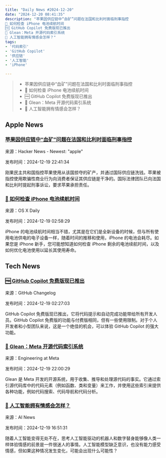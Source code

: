 ```yaml
---
title: "Daily News #2024-12-20"
date: "2024-12-20 08:41:35"
description: "苹果因供应链中“血矿”问题在法国和比利时面临刑事指控
🔋 如何检查 iPhone 电池续航时间
🆓 GitHub Copilot 免费版现已推出
🌟 Glean：Meta 开源代码索引系统
🤔 人工智能拥有情感会怎样？"
tags: 
- '代码索引'
- 'GitHub Copilot'
- '供应链'
- '人工智能'
- 'iPhone'

---
```


> - 苹果因供应链中“血矿”问题在法国和比利时面临刑事指控
> - 🔋 如何检查 iPhone 电池续航时间
> - 🆓 GitHub Copilot 免费版现已推出
> - 🌟 Glean：Meta 开源代码索引系统
> - 🤔 人工智能拥有情感会怎样？

## Apple News

### [苹果因供应链中“血矿”问题在法国和比利时面临刑事指控](https://amsterdamandpartners.com/press-release-apple-hit-with-criminal-complaints-in-france-and-belgium-over-blood-minerals-in-supply-chain/)

来源：Hacker News - Newest: "apple"

发布时间：2024-12-19 22:41:34

刚果民主共和国指控苹果使用从该国掠夺的矿产，并通过国际供应链洗钱。苹果被指控使用欺骗性商业行为向消费者保证其供应链是干净的。国际法律团队已向法国和比利时提起刑事诉讼，要求苹果承担责任。

### [🔋 如何检查 iPhone 电池续航时间](https://osxdaily.com/2024/12/18/how-to-check-battery-life-of-iphone/)

来源：OS X Daily

发布时间：2024-12-19 02:58:29

iPhone 的电池续航时间相当不错，尤其是在它们是全新设备的时候，但与所有使用电池供电的电子设备一样，随着时间的推移和使用，iPhone 的电池会耗尽。如果您是 iPhone 新手，您可能想知道如何检查 iPhone 剩余的电池续航时间，以及如何优化电池使用以延长其使用寿命。

## Tech News

### [🆓 GitHub Copilot 免费版现已推出](https://github.blog/changelog/2024-12-18-announcing-github-copilot-free)

来源：GitHub Changelog

发布时间：2024-12-19 02:27:03

GitHub Copilot 免费版现已推出，它将代码提示和自动完成功能带给所有开发人员。GitHub Copilot 免费版的功能与付费版相同，但有一些使用限制。对于个人开发者和小型团队来说，这是一个绝佳的机会，可以体验 GitHub Copilot 的强大功能。

### [🌟 Glean：Meta 开源代码索引系统](https://engineering.fb.com/2024/12/19/developer-tools/glean-open-source-code-indexing/)

来源：Engineering at Meta

发布时间：2024-12-19 22:00:29

Glean 是 Meta 开发的开源系统，用于收集、推导和处理源代码的事实。它通过索引源代码库中的代码元素（例如函数、类和变量）来工作，并使用这些索引来提供各种功能，例如代码搜索、代码导航和代码分析。

### [🤔 人工智能拥有情感会怎样？](https://www.artificialintelligence-news.com/news/what-might-happen-if-ai-can-feel-emotions/?utm_source=rss&utm_medium=rss&utm_campaign=what-might-happen-if-ai-can-feel-emotions)

来源：AI News

发布时间：2024-12-19 16:51:31

随着人工智能变得无处不在，思考人工智能驱动的机器人和数字替身能够像人类一样体验情感的前景是一件很迷人的事情。人工智能模型缺乏意识，也没有能力感受情感，但如果这种情况发生变化，可能会出现什么可能性？
